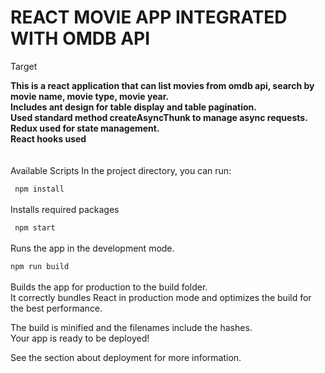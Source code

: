 # REACT MOVIE APP INTEGRATED WITH OMDB API

Target

**This is a react application that can list movies from omdb api, search by movie name, movie type, movie year.**<br/>
**Includes ant design for table display and table pagination.**<br/>
**Used standard method createAsyncThunk to manage async requests.**<br/>
**Redux used for state management.**<br/>
**React hooks used**<br/>
<br/><br/>
Available Scripts
In the project directory, you can run:

` npm install` <br/><br/>
Installs required packages

` npm start` <br/><br/>
Runs the app in the development mode.<br/>

`npm run build` <br/><br/>
Builds the app for production to the build folder.<br/>
It correctly bundles React in production mode and optimizes the build for the best performance.<br/>

The build is minified and the filenames include the hashes.<br/>
Your app is ready to be deployed!<br/>

See the section about deployment for more information.

